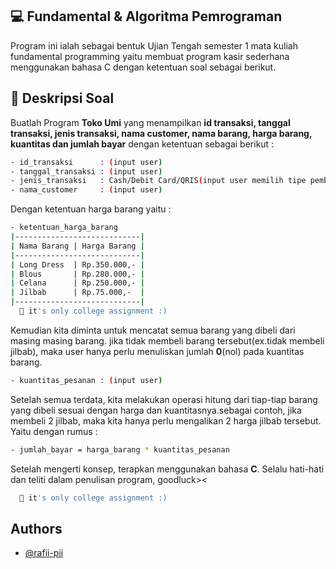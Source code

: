 
## 💻 Fundamental & Algoritma Pemrograman
Program ini ialah sebagai bentuk Ujian Tengah semester 1 mata kuliah fundamental programming yaitu membuat program kasir sederhana menggunakan bahasa C dengan ketentuan soal sebagai berikut.

## 📑 Deskripsi Soal
Buatlah Program **Toko Umi** yang menampilkan **id transaksi, tanggal transaksi, jenis transaksi, nama customer, nama barang, harga barang, kuantitas dan jumlah bayar** dengan ketentuan sebagai berikut : 
```bash
- id_transaksi      : (input user)
- tanggal_transaksi : (input user)
- jenis_transaksi   : Cash/Debit Card/QRIS(input user memilih tipe pembayaran)
- nama_customer     : (input user)

```
Dengan ketentuan harga barang yaitu :
```bash
- ketentuan_harga_barang
|----------------------------|
| Nama Barang | Harga Barang |
|----------------------------|
| Long Dress  | Rp.350.000,- |
| Blous       | Rp.280.000,- |
| Celana      | Rp.250.000,- |
| Jilbab      | Rp.75.000,-  |
|----------------------------|
  🦫 it's only college assignment :)
```
Kemudian kita diminta untuk mencatat semua barang yang dibeli dari masing masing barang. jika tidak membeli barang tersebut(ex.tidak membeli jilbab), maka user hanya perlu menuliskan jumlah **0**(nol) pada kuantitas barang.
```bash
- kuantitas_pesanan : (input user)
```
Setelah semua terdata, kita melakukan operasi hitung dari tiap-tiap barang yang dibeli sesuai dengan harga dan kuantitasnya.sebagai contoh, jika membeli 2 jilbab, maka kita hanya perlu mengalikan 2 harga jilbab tersebut. Yaitu dengan rumus :
```bash
- jumlah_bayar = harga_barang * kuantitas_pesanan
```
Setelah mengerti konsep, terapkan menggunakan bahasa **C**. Selalu hati-hati dan teliti dalam penulisan program, goodluck><
```bash
  🦫 it's only college assignment :)
```
## Authors

- [@rafii-pii](https://github.com/rafii-pi)


